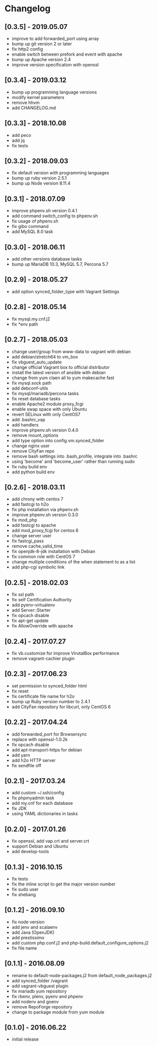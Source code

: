 # Changelog

## [0.3.5] - 2019.05.07

- improve to add forwarded_port using array
- bump up git version 2 or later
- fix http2 config
- enable switch between prefork and event with apache
- bump up Apache version 2.4
- improve version specification with openssl

## [0.3.4] - 2019.03.12

- bump up programming language versions
- modify kernel parameters
- remove hhvm
- add CHANGELOG.md

## [0.3.3] - 2018.10.08

- add peco
- add jq
- fix tests

## [0.3.2] - 2018.09.03

- fix default version with programming languages
- bump up ruby version 2.5.1
- bump up Node version 8.11.4

## [0.3.1] - 2018.07.09

- improve phpenv.sh version 0.4.1
- add command switch_config to phpenv.sh
- fix usage of phpenv.sh
- fix gibo command
- add MySQL 8.0 task

## [0.3.0] - 2018.06.11

- add other versions database tasks
- bump up MariaDB 10.3, MySQL 5.7, Percona 5.7

## [0.2.9] - 2018.05.27

- add option synced_folder_type with Vagrant Settings

## [0.2.8] - 2018.05.14

- fix mysql.my.cnf.j2
- fix *env path

## [0.2.7] - 2018.05.03

- change user/group from www-data to vagrant with debian
- add debian/stretch64 to vm_box
- fix vbguest_auto_update
- change official Vagrant box to official distributor
- install the latest version of ansible with debian
- change from yum claen all to yum makecache fast
- fix mysql.sock path
- add debconf-utils
- fix mysql/mariadb/percona tasks
- fix reset database tasks
- enable Apache2 module proxy_fcgi
- enable swap space with only Ubuntu
- revert SELinux with only CentOS7
- add .bashrc_vap
- add handlers
- improve phpenv.sh version 0.4.0
- remove mount_options
- add type option into config.vm.synced_folder
- change nginx user
- remove CityFan repo
- remove bash settings into .bash_profile, integrate into .bashrc
- using 'become' and 'become_user' rather than running sudo
- fix ruby build env
- add python build env

## [0.2.6] - 2018.03.11

- add chrony with centos 7
- add fastcgi to h2o
- fix php installation via phpenv.sh
- improve phpenv.sh version 0.3.0
- fix mod_php
- add fastcgi to apache
- add mod_proxy_fcgi for centos 6
- change server user
- fix fastcgi_pass
- remove cache_valid_time
- fix openjdk-8-jdk installation with Debian
- fix common role with CentOS 7
- change multiple conditions of the when statement to as a list
- add php-cgi symbolic link

## [0.2.5] - 2018.02.03

- fix ssl path
- fix self Certification Authority
- add pyenv-virtualenv
- add Server::Starter
- fix opcach disable
- fix apt-get update
- fix AllowOverride with apache

## [0.2.4] - 2017.07.27

- fix vb.customize for improve VirutalBox performance
- remove vagrant-cachier plugin

## [0.2.3] - 2017.06.23

- set permission to synced_folder html
- fix reset
- fix certificate file name for h2o
- bump up Ruby version number to 2.4.1
- add CityFan repository for libcurl, only CentOS 6

## [0.2.2] - 2017.04.24

- add forwarded_port for Browsersync
- replace with openssl-1.0.2k
- fix opcach disable
- add apt-transport-https for debian
- add yarn
- add h2o HTTP server
- fix sendfile off

## [0.2.1] - 2017.03.24

- add custom ~/.ssh/config
- fix phpmyadmin task
- add my.cnf for each database
- fix JDK
- using YAML dictionaries in tasks

## [0.2.0] - 2017.01.26

- fix openssl, add vap.crt and server.crt
- support Debian and Ubuntu
- add develop-tools

## [0.1.3] - 2016.10.15

- fix tests
- fix the inline script to get the major version number
- fix sudo user
- fix shebang

## [0.1.2] - 2016.09.10

- fix node version
- add jenv and scalaenv
- add Java (OpenJDK)
- add prestissimo
- add custom php.conf.j2 and php-build.default_configure_options.j2
- fix file name

## [0.1.1] - 2016.08.09

- rename to default-node-packages.j2 from default_node_packages.j2
- add synced_folder /vagrant
- add vagrant-vbguest plugin
- fix mariadb yum repository
- fix rbenv, plenv, pyenv and phpenv
- add nodenv and goenv
- remove RepoForge repository
- change to package module from yum module

## [0.1.0] - 2016.06.22

- initial release
